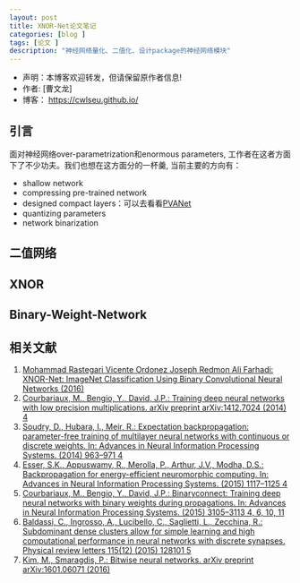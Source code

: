```yaml
---
layout: post
title: XNOR-Net论文笔记
categories: [blog ]
tags: [论文 ]
description: "神经网络量化、二值化、设计package的神经网络模块"
---
```


- 声明：本博客欢迎转发，但请保留原作者信息!
- 作者: [曹文龙]
- 博客： <https://cwlseu.github.io/>

## 引言
面对神经网络over-parametrization和enormous parameters, 工作者在这者方面下了不少功夫。我们也想在这方面分的一杯羹, 当前主要的方向有：
- shallow network
- compressing pre-trained network
- designed compact layers：可以去看看[PVANet](http://cwlseu.github.io/PVANet)
- quantizing parameters
- network binarization

## 二值网络

## XNOR

## Binary-Weight-Network

## 相关文献
1. [Mohammad Rastegari Vicente Ordonez Joseph Redmon Ali Farhadi: XNOR-Net: ImageNet Classification Using Binary Convolutional Neural Networks (2016)](https://arxiv.org/abs/1603.05279)
2. [Courbariaux, M., Bengio, Y., David, J.P.: Training deep neural networks with low precision multiplications. arXiv preprint arXiv:1412.7024 (2014) 4](https://arxiv.org/abs/1412.7024)
3. [Soudry, D., Hubara, I., Meir, R.: Expectation backpropagation: parameter-free training of multilayer neural networks with continuous or discrete weights. In: Advances in Neural Information Processing Systems. (2014) 963–971 4](http://papers.nips.cc/paper/5269-expectation-backpropagation-parameter-free-training-of-multilayer-neural-networks-with-continuous-or-discrete-weights.pdf)
4. [Esser, S.K., Appuswamy, R., Merolla, P., Arthur, J.V., Modha, D.S.: Backpropagation for energy-efficient neuromorphic computing. In: Advances in Neural Information Processing Systems. (2015) 1117–1125 4](https://papers.nips.cc/paper/5862-backpropagation-for-energy-efficient-neuromorphic-computing) 
5. [Courbariaux, M., Bengio, Y., David, J.P.: Binaryconnect: Training deep neural networks with binary weights during propagations. In: Advances in Neural Information Processing Systems. (2015) 3105–3113 4, 6, 10, 11](https://www.arxiv.org/abs/1511.00363) 
6. [Baldassi, C., Ingrosso, A., Lucibello, C., Saglietti, L., Zecchina, R.: Subdominant dense clusters allow for simple learning and high computational performance in neural networks with discrete synapses. Physical review letters 115(12) (2015) 128101 5](https://arxiv.org/abs/1509.05753v1) 
7. [Kim, M., Smaragdis, P.: Bitwise neural networks. arXiv preprint arXiv:1601.06071 (2016)](https://arxiv.org/abs/1601.06071)
